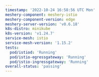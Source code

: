 ```yaml
---
timestamp: '2022-10-24 16:58:56 UTC Mon'
meshery-component: meshery-istio
meshery-component-version: edge
meshery-server-version: 'v0.6.18'
k8s-distro: minikube
k8s-version: 'v1.24.7'
service-mesh: istio
service-mesh-version: '1.15.2'
tests:
  pod/istiod: 'Running'
  pod/istio-egressgateway: 'Running'
  pod/istio-ingressgateway: 'Running'
overall-status: 'passing'
---
```


